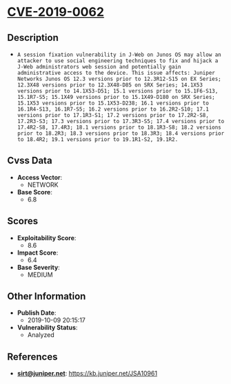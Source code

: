 
# [CVE-2019-0062](https://kb.juniper.net/JSA10961)

## Description

- `A session fixation vulnerability in J-Web on Junos OS may allow an attacker to use social engineering techniques to fix and hijack a J-Web administrators web session and potentially gain administrative access to the device. This issue affects: Juniper Networks Junos OS 12.3 versions prior to 12.3R12-S15 on EX Series; 12.3X48 versions prior to 12.3X48-D85 on SRX Series; 14.1X53 versions prior to 14.1X53-D51; 15.1 versions prior to 15.1F6-S13, 15.1R7-S5; 15.1X49 versions prior to 15.1X49-D180 on SRX Series; 15.1X53 versions prior to 15.1X53-D238; 16.1 versions prior to 16.1R4-S13, 16.1R7-S5; 16.2 versions prior to 16.2R2-S10; 17.1 versions prior to 17.1R3-S1; 17.2 versions prior to 17.2R2-S8, 17.2R3-S3; 17.3 versions prior to 17.3R3-S5; 17.4 versions prior to 17.4R2-S8, 17.4R3; 18.1 versions prior to 18.1R3-S8; 18.2 versions prior to 18.2R3; 18.3 versions prior to 18.3R3; 18.4 versions prior to 18.4R2; 19.1 versions prior to 19.1R1-S2, 19.1R2.`

## Cvss Data

- **Access Vector**:
  - NETWORK
- **Base Score**:
  - 6.8

## Scores

- **Exploitability Score**:
  - 8.6
- **Impact Score**:
  - 6.4
- **Base Severity**:
  - MEDIUM

## Other Information

- **Publish Date**:
  - 2019-10-09 20:15:17
- **Vulnerability Status**:
  - Analyzed

## References

- **sirt@juniper.net**: https://kb.juniper.net/JSA10961

